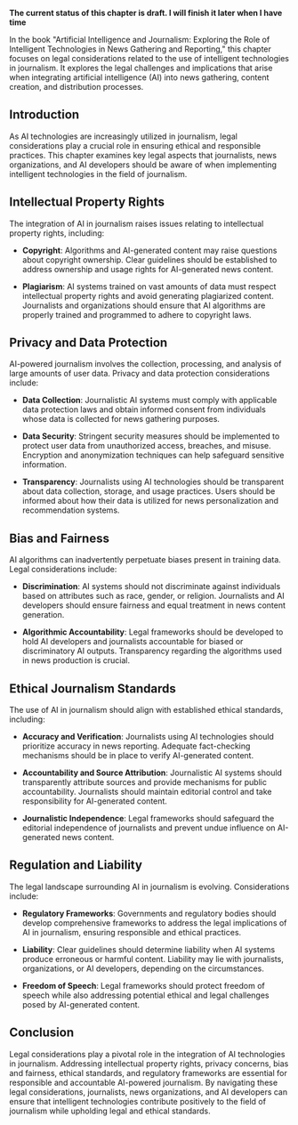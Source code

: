**The current status of this chapter is draft. I will finish it later when I have time**

In the book "Artificial Intelligence and Journalism: Exploring the Role of Intelligent Technologies in News Gathering and Reporting," this chapter focuses on legal considerations related to the use of intelligent technologies in journalism. It explores the legal challenges and implications that arise when integrating artificial intelligence (AI) into news gathering, content creation, and distribution processes.

Introduction
------------

As AI technologies are increasingly utilized in journalism, legal considerations play a crucial role in ensuring ethical and responsible practices. This chapter examines key legal aspects that journalists, news organizations, and AI developers should be aware of when implementing intelligent technologies in the field of journalism.

Intellectual Property Rights
----------------------------

The integration of AI in journalism raises issues relating to intellectual property rights, including:

* **Copyright**: Algorithms and AI-generated content may raise questions about copyright ownership. Clear guidelines should be established to address ownership and usage rights for AI-generated news content.

* **Plagiarism**: AI systems trained on vast amounts of data must respect intellectual property rights and avoid generating plagiarized content. Journalists and organizations should ensure that AI algorithms are properly trained and programmed to adhere to copyright laws.

Privacy and Data Protection
---------------------------

AI-powered journalism involves the collection, processing, and analysis of large amounts of user data. Privacy and data protection considerations include:

* **Data Collection**: Journalistic AI systems must comply with applicable data protection laws and obtain informed consent from individuals whose data is collected for news gathering purposes.

* **Data Security**: Stringent security measures should be implemented to protect user data from unauthorized access, breaches, and misuse. Encryption and anonymization techniques can help safeguard sensitive information.

* **Transparency**: Journalists using AI technologies should be transparent about data collection, storage, and usage practices. Users should be informed about how their data is utilized for news personalization and recommendation systems.

Bias and Fairness
-----------------

AI algorithms can inadvertently perpetuate biases present in training data. Legal considerations include:

* **Discrimination**: AI systems should not discriminate against individuals based on attributes such as race, gender, or religion. Journalists and AI developers should ensure fairness and equal treatment in news content generation.

* **Algorithmic Accountability**: Legal frameworks should be developed to hold AI developers and journalists accountable for biased or discriminatory AI outputs. Transparency regarding the algorithms used in news production is crucial.

Ethical Journalism Standards
----------------------------

The use of AI in journalism should align with established ethical standards, including:

* **Accuracy and Verification**: Journalists using AI technologies should prioritize accuracy in news reporting. Adequate fact-checking mechanisms should be in place to verify AI-generated content.

* **Accountability and Source Attribution**: Journalistic AI systems should transparently attribute sources and provide mechanisms for public accountability. Journalists should maintain editorial control and take responsibility for AI-generated content.

* **Journalistic Independence**: Legal frameworks should safeguard the editorial independence of journalists and prevent undue influence on AI-generated news content.

Regulation and Liability
------------------------

The legal landscape surrounding AI in journalism is evolving. Considerations include:

* **Regulatory Frameworks**: Governments and regulatory bodies should develop comprehensive frameworks to address the legal implications of AI in journalism, ensuring responsible and ethical practices.

* **Liability**: Clear guidelines should determine liability when AI systems produce erroneous or harmful content. Liability may lie with journalists, organizations, or AI developers, depending on the circumstances.

* **Freedom of Speech**: Legal frameworks should protect freedom of speech while also addressing potential ethical and legal challenges posed by AI-generated content.

Conclusion
----------

Legal considerations play a pivotal role in the integration of AI technologies in journalism. Addressing intellectual property rights, privacy concerns, bias and fairness, ethical standards, and regulatory frameworks are essential for responsible and accountable AI-powered journalism. By navigating these legal considerations, journalists, news organizations, and AI developers can ensure that intelligent technologies contribute positively to the field of journalism while upholding legal and ethical standards.
